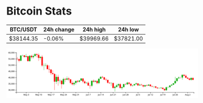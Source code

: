 # Bitcoin Stats

BTC/USDT|24h change|24h high|24h low|
|---|---|---|---|
|$38144.35|-0.06%|$39969.66|$37821.00|

<img src="./chart.svg">
